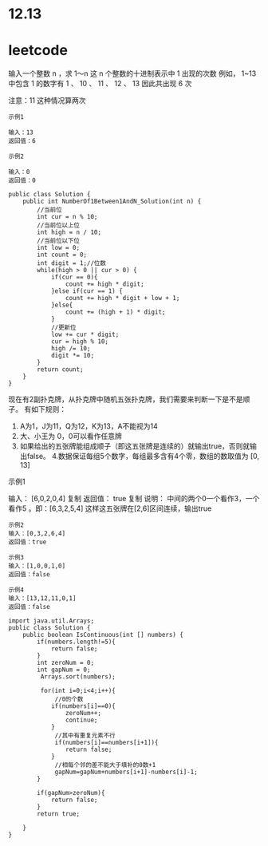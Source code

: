 # 12.13
# leetcode
输入一个整数 n ，求 1～n 这 n 个整数的十进制表示中 1 出现的次数
例如， 1~13 中包含 1 的数字有 1 、 10 、 11 、 12 、 13 因此共出现 6 次

注意：11 这种情况算两次

```
示例1

输入：13
返回值：6

示例2

输入：0
返回值：0
```
```
public class Solution {
    public int NumberOf1Between1AndN_Solution(int n) {
        //当前位
        int cur = n % 10;
        //当前位以上位
        int high = n / 10;
        //当前位以下位
        int low = 0;
        int count = 0;
        int digit = 1;//位数
        while(high > 0 || cur > 0) {
            if(cur == 0){
                count += high * digit;
            }else if(cur == 1) {
                count += high * digit + low + 1;
            }else{
                count += (high + 1) * digit;
            }
            //更新位
            low += cur * digit;
            cur = high % 10;
            high /= 10;
            digit *= 10;
        }
        return count;
    }
}
```

现在有2副扑克牌，从扑克牌中随机五张扑克牌，我们需要来判断一下是不是顺子。
有如下规则：
1. A为1，J为11，Q为12，K为13，A不能视为14
2. 大、小王为 0，0可以看作任意牌
3. 如果给出的五张牌能组成顺子（即这五张牌是连续的）就输出true，否则就输出false。
4.数据保证每组5个数字，每组最多含有4个零，数组的数取值为 [0, 13]

示例1

输入：
[6,0,2,0,4]
复制
返回值：
true
复制
说明：
中间的两个0一个看作3，一个看作5 。即：[6,3,2,5,4]
这样这五张牌在[2,6]区间连续，输出true 

```
示例2
输入：[0,3,2,6,4]
返回值：true

示例3
输入：[1,0,0,1,0]
返回值：false

示例4
输入：[13,12,11,0,1]
返回值：false
```

```
import java.util.Arrays;
public class Solution {
    public boolean IsContinuous(int [] numbers) {
        if(numbers.length!=5){
            return false;
        }
        int zeroNum = 0;
        int gapNum = 0;
         Arrays.sort(numbers);
        
         for(int i=0;i<4;i++){
             //0的个数
            if(numbers[i]==0){
                zeroNum++;
                continue;
            }
             //其中有重复元素不行
             if(numbers[i]==numbers[i+1]){
                return false;
            }
             //相每个邻的差不能大于填补的0数+1
             gapNum=gapNum+numbers[i+1]-numbers[i]-1;
        }
         
        if(gapNum>zeroNum){
            return false;
        }
        return true;

    }
}
```